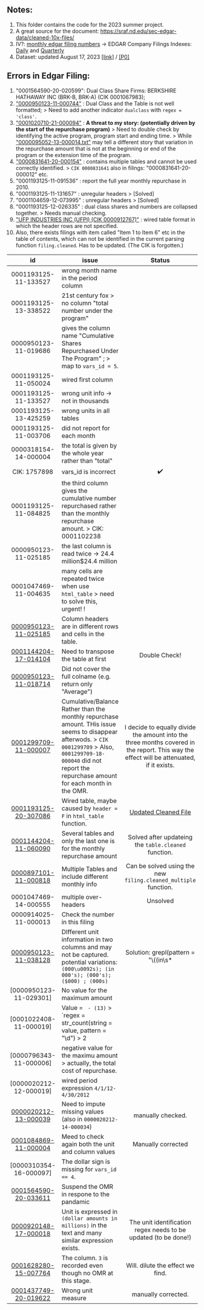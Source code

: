 ## Notes: 
1. This folder contains the code for the 2023 summer project.
2. A great source for the document: https://sraf.nd.edu/sec-edgar-data/cleaned-10x-files/
3. IV?: [monthly edgar filing numbers](https://www.sec.gov/about/sec-docket.shtml) -> EDGAR Company Filings Indexes: [Daily](https://www.sec.gov/Archives/edgar/daily-index/) and [Quarterly](https://www.sec.gov/Archives/edgar/full-index/)
4. Dataset: updated August 17, 2023 [[link]](https:/hongyileoxu.github.io/research/RepurchaseProject/ShaRep_AIA_merge_Aug17_2023.csv) / [[P0]](https:/hongyileoxu.github.io/research/RepurchaseProject/Repurchase_BBAIA_merge_v1b.html)






## Errors in Edgar Filing: 
1. "0001564590-20-020599": Dual Class Share Firms: BERKSHIRE HATHAWAY INC (BRK-B, BRK-A) (CIK 0001067983);
2. ["0000950123-11-000744"](https://www.sec.gov/Archives/edgar/data/5133/000095012311000744/0000950123-11-000744.txt) : Dual Class and the Table is not well formatted; > Need to add another indicator `dualclass` with `regex = 'class'`.
3. ["0001020710-21-000094"](https://www.sec.gov/Archives/edgar/data/1020710/000102071021000094/0001020710-21-000094.txt) : **A threat to my story: (potentially driven by the start of the repurchase program)** > Need to double check by identifying the active program, program start and ending time. > While ["0000095052-13-000014.txt"](https://www.sec.gov/Archives/edgar/data/95052/000009505213000014/0000095052-13-000014.txt) may tell a different story that variation in the repurchase amount that is not at the beginning or end of the program or the extension time of the program.
4. ["0000831641-20-000154"](https://www.sec.gov/Archives/edgar/data/831641/000083164120000154/0000831641-20-000154.txt) : contains multiple tables and cannot be used correctly identified. > `CIK 0000831641` also in filings: "0000831641-20-000012" etc.
5. "0001193125-11-091536" : report the full year monthly repurchase in 2010.
6. "0001193125-11-131657" : unregular headers > [Solved]
7. "0001104659-12-073995" : unregular headers > [Solved]
8. "0001193125-12-026335" : dual class shares and numbers are collapsed together. > Needs manual checking. 
9. ["UFP INDUSTRIES INC (UFPI) (CIK 0000912767)"](https://www.sec.gov/edgar/search/#/dateRange=custom&category=custom&ciks=0000912767&entityName=UFP%2520INDUSTRIES%2520INC%2520(UFPI)%2520(CIK%25200000912767)&startdt=2010-01-01&enddt=2023-08-18&forms=10-K%252C10-KT%252C10-Q%252C10-QT) : wired table format in which the header rows are not specified. 
10. Also, there exists filings with item called "Item 1 to Item 6" etc in the table of contents, which can not be identified in the current parsing function `filing.cleaned`. Has to be updated. (The CIK is forgotten.) 

| id | issue | Status | 
| :---:   | --- |  :---: |
| 0001193125-11-133527 | wrong month name in the period column  | 
| 0001193125-13-338522 | 21st century fox > no column "total number under the program"  | 
| 0000950123-11-019686 | gives the column name "Cumulative Shares Repurchased Under The Program" ; > map to `vars_id = 5`. | 
| 0001193125-11-050024 | wired first column  | 
| 0001193125-11-133527 | wrong unit info -> not in thousands  | 
| 0001193125-13-425259 | wrong units in all tables | 
| 0001193125-11-003706 | did not report for each month | 
| 0000318154-14-000004 | the total is given by the whole year rather than "total" |
| CIK: 1757898 | vars_id is incorrect | ✔️ | 
| 0001193125-11-084825 | the third column gives the cumulative number repurchased rather than the monthly repurchase amount. > CIK: 0001102238 |
| 0000950123-11-025185 | the last column is read twice -> 24.4 million$24.4 million | 
| 0001047469-11-004635 | many cells are repeated twice when use `html_table` > need to solve this, urgent! ! 
| [0000950123-11-025185](https://www.sec.gov/Archives/edgar/data/56679/000095012311025185/0000950123-11-025185.txt) | Column headers are in different rows and cells in the table. | 
| [0001144204-17-014104](https://www.sec.gov/Archives/edgar/data/1130144/000114420417014104/0001144204-17-014104.txt) | Need to transpose the table at first | Double Check! | 
| [0000950123-11-018714](https://www.sec.gov/Archives/edgar/data/917273/000095012311018714/0000950123-11-018714.txt) | Did not cover the full colname (e.g. return only "Average") | 
| [0001299709-11-000007](https://www.sec.gov/Archives/edgar/data/1299709/000129970911000007/0001299709-11-000007.txt) | Cumulative/Balance Rather than the monthly repurchase amount. THis issue seems to disappear afterwods. > `CIK 0001299709` > Also, `0001299709-18-000040` did not report the repurchase amount for each month in the OMR. | I decide to equally divide the amount into the three months covered in the report. This way the effect will be attenuated, if it exists. |
| [0001193125-20-307086](https://www.sec.gov/Archives/edgar/data/1145255/000119312520307086/0001193125-20-307086.txt) | Wired table, maybe caused by `header = F` in `html_table` function. | [Updated Cleaned File](https://github.com/hongyileoxu/hongyileoxu.github.io/blob/3971fa1dcf41da6f542e61aa3552b9e1999e54c6/research/RepurchaseProject/0001193125-20-307086_updated.txt) | 
| [0001144204-11-060090](https://www.sec.gov/Archives/edgar/data/1301611/000114420411060090/0001144204-11-060090.txt) | Several tables and only the last one is for the monthly repurchase amount | Solved after updateing the `table.cleaned` function. | 
| [0000897101-11-000818](https://www.sec.gov/Archives/edgar/data/875355/000089710111000818/0000897101-11-000818.txt) | Multiple Tables and include different monthly info | Can be solved using the new  `filing.cleaned_multiple` function. | 
| 0001047469-14-000555 | multiple over-headers | Unsolved | 
| 0000914025-11-000013 | Check the number in this filing | 
| [0000950123-11-038128](https://www.sec.gov/Archives/edgar/data/48898/000095012311038128/0000950123-11-038128.txt) | DIfferent unit information in two columns and may not be captured. potential variations: `(000\u0092s); (in 000's); (000's); ($000) ; (000s)` | Solution: grepl(pattern = "\\((in\\s*|\\$)?0{3}", x = c("(000\u0092s)", "(in 000's)", "(000's)", "($000)","(000s)", "(in  000")) | 
| [0000950123-11-029301] | No value for the maximum amount | 
| [0001022408-11-000019] | Value = ` - (13)` > `regex = str_count(string = value, pattern = "\\d") > 2 | 
| [0000796343-11-000006] | negative value for the maximu amount > actually, the total cost of repurchase. | 
| [0000020212-12-000019] | wired period expression `4/1/12-4/30/2012` | 
| [0000020212-13-000039](https://www.sec.gov/Archives/edgar/data/20212/000002021213000039/0000020212-13-000039.txt) | Need to impute missing values (also in `0000020212-14-000034`) | manually checked. | 
| [0001084869-11-000004](https://www.sec.gov/Archives/edgar/data/1084869/000108486911000004/0001084869-11-000004.txt) | Meed to check again both the unit and column values | Manually corrected | 
| [0000310354-16-000097] | The dollar sign is missing for `vars_id == 4`. | 
| [0001564590-20-033611](https://www.sec.gov/Archives/edgar/data/110621/000156459020033611/0001564590-20-033611.txt) | Suspend the OMR in respone to the pandamic | 
| [0000920148-17-000018](https://www.sec.gov/Archives/edgar/data/0000920148/000092014817000018/0000920148-17-000018-index.html) | Unit is expressed in `(dollar amounts in millions)` in the text and many similar expression exists. | The unit identification regex needs to be updated (to be done!) | 
| [0001628280-15-007764](https://www.sec.gov/Archives/edgar/data/0001032033/000162828015007764/0001628280-15-007764-index.html) | The column. `3` is recorded even though no OMR at this stage. | Will. dilute the effect we find. |
| [0001437749-20-019622](https://www.sec.gov/Archives/edgar/data/0001084869/000143774920019622/0001437749-20-019622-index.html) | Wrong unit measure | manually corrected. 






